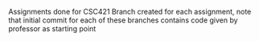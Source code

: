 Assignments done for CSC421
Branch created for each assignment, note that initial commit for each of these branches contains code given by professor as starting point
 
